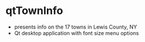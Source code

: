 # qtTownInfo
- presents info on the 17 towns in Lewis County, NY
- Qt desktop application with font size menu options
